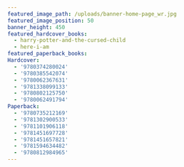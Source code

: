 ```yaml
---
featured_image_path: /uploads/banner-home-page_wr.jpg
featured_image_position: 50
banner_height: 450
featured_hardcover_books:
  - harry-potter-and-the-cursed-child
  - here-i-am
featured_paperback_books:
Hardcover:
  - '9780374280024'
  - '9780385542074'
  - '9780062367631'
  - '9781338099133'
  - '9780802125750'
  - '9780062491794'
Paperback:
  - '9780735212169'
  - '9781302900533'
  - '9781101906118'
  - '9781451697728'
  - '9781451657821'
  - '9781594634482'
  - '9780812984965'
---
```



